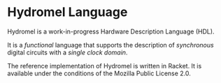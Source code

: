 # Hydromel Language

Hydromel is a work-in-progress Hardware Description Language (HDL).

It is a *functional* language that supports the description of *synchronous*
digital circuits with a *single clock domain*.

The reference implementation of Hydromel is written in Racket.
It is available under the conditions of the Mozilla Public License 2.0.
